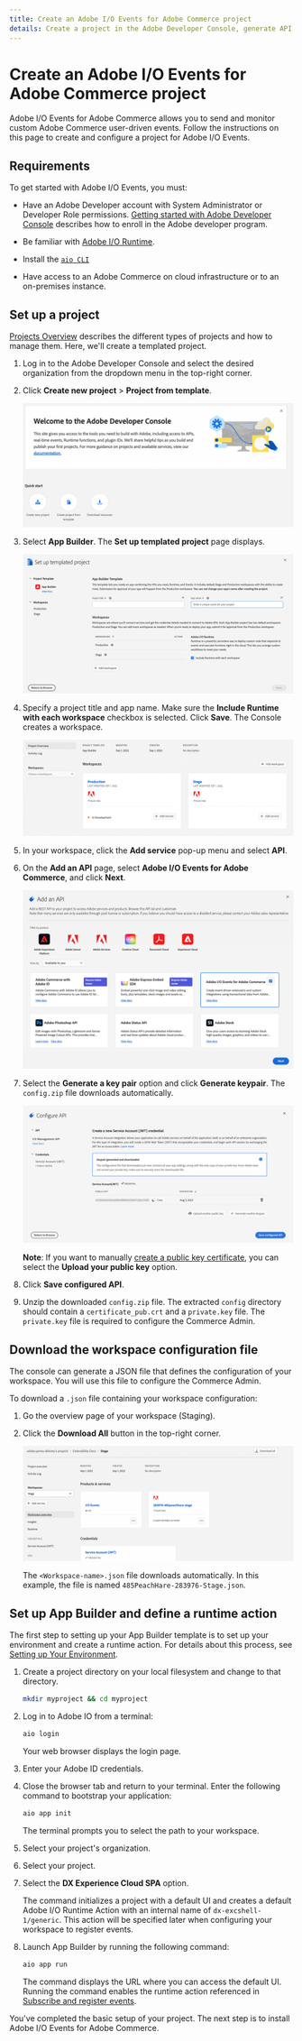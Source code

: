 ```yaml
---
title: Create an Adobe I/O Events for Adobe Commerce project
details: Create a project in the Adobe Developer Console, generate API credentials, and download the workspace configuration.
---
```


# Create an Adobe I/O Events for Adobe Commerce project

Adobe I/O Events for Adobe Commerce allows you to send and monitor custom Adobe Commerce user-driven events. Follow the instructions on this page to create and configure a project for Adobe I/O Events.

## Requirements

To get started with Adobe I/O Events, you must:

*  Have an Adobe Developer account with System Administrator or Developer Role permissions. [Getting started with Adobe Developer Console](https://developer.adobe.com/developer-console/docs/guides/getting-started/) describes how to enroll in the Adobe developer program.

*  Be familiar with [Adobe I/O Runtime](https://developer.adobe.com/runtime/docs/guides/getting-started/).

*  Install the [`aio CLI`](https://developer.adobe.com/runtime/docs/guides/getting-started/setup/)

*  Have access to an Adobe Commerce on cloud infrastructure or to an on-premises instance.

## Set up a project

[Projects Overview](https://developer.adobe.com/developer-console/docs/guides/projects/) describes the different types of projects and how to manage them. Here, we'll create a templated project.

1. Log in to the Adobe Developer Console and select the desired organization from the dropdown menu in the top-right corner.

1. Click **Create new project** > **Project from template**.

   ![Create a project](../_images/create-project.png)

1. Select **App Builder**. The **Set up templated project** page displays.

   ![Add an api](../_images/set-up-templated-project.png)

1. Specify a project title and app name. Make sure the **Include Runtime with each workspace** checkbox is selected. Click **Save**. The Console creates a workspace.

   ![Add an api](../_images/workspaces.png)

1. In your workspace, click the **Add service** pop-up menu and select **API**.

1. On the **Add an API** page, select **Adobe I/O Events for Adobe Commerce**, and click **Next**.

   ![Select IO events](../_images/adobe-io-events.png)

1. Select the **Generate a key pair** option and click **Generate keypair**. The `config.zip` file downloads automatically.

   ![generate a key pair](../_images/generate-key-pair.png)

   **Note**: If you want to manually [create a public key certificate](https://developer.adobe.com/developer-console/docs/guides/authentication/JWT/JWTCertificate/), you can select the **Upload your public key** option.

1. Click **Save configured API**.

1. Unzip the downloaded `config.zip` file. The extracted `config` directory should contain a `certificate_pub.crt` and a `private.key` file. The `private.key` file is required to configure the Commerce Admin.

## Download the workspace configuration file

The console can generate a JSON file that defines the configuration of your workspace. You will use this file to configure the Commerce Admin.

To download a `.json` file containing your workspace configuration:

1. Go the overview page of your workspace (Staging).

1. Click the **Download All** button in the top-right corner.

   ![download the workspace config](../_images/download-workspace-config.png)

   The `<Workspace-name>.json` file downloads automatically. In this example, the file is named `485PeachHare-283976-Stage.json`.

## Set up App Builder and define a runtime action

The first step to setting up your App Builder template is to set up your environment and create a runtime action. For details about this process, see [Setting up Your Environment](https://developer.adobe.com/runtime/docs/guides/getting-started/setup/).

1. Create a project directory on your local filesystem and change to that directory.

   ```bash
   mkdir myproject && cd myproject
   ```

1. Log in to Adobe IO from a terminal:

   ```bash
   aio login
   ```

   Your web browser displays the login page.

1. Enter your Adobe ID credentials.

1. Close the browser tab and return to your terminal. Enter the following command to bootstrap your application:

   ```bash
   aio app init
   ```

   The terminal prompts you to select the path to your workspace.

1. Select your project's organization.

1. Select your project.

1. Select the  **DX Experience Cloud SPA** option.

   The command initializes a project with a default UI and creates a default Adobe I/O Runtime Action with an internal name of `dx-excshell-1/generic`. This action will be specified later when configuring your workspace to register events.

1. Launch App Builder by running the following command:

   ```bash
   aio app run
   ```

   The command displays the URL where you can access the default UI. Running the command enables the runtime action referenced in [Subscribe and register events](configure-commerce.md#subscribe-and-register-events).

You've completed the basic setup of your project. The next step is to install Adobe I/O Events for Adobe Commerce.
